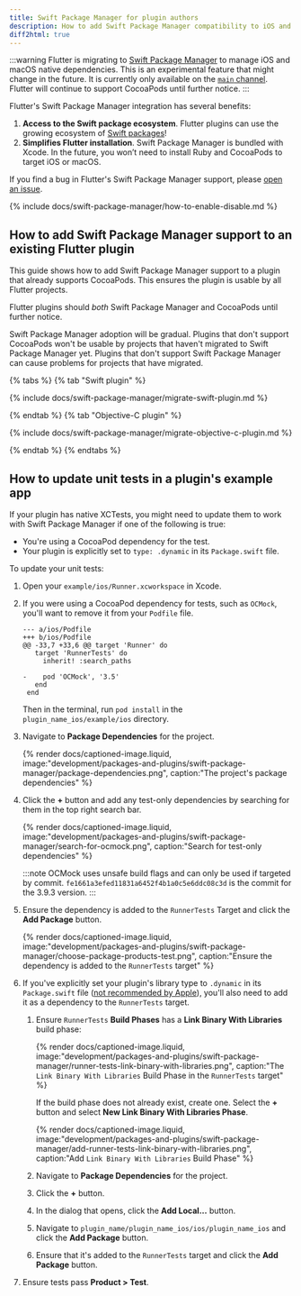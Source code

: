 ```yaml
---
title: Swift Package Manager for plugin authors
description: How to add Swift Package Manager compatibility to iOS and macOS plugins
diff2html: true
---
```


:::warning
Flutter is migrating to [Swift Package Manager][] to manage iOS and macOS native
dependencies.
This is an experimental feature that might change in the future.
It is currently only available on the [`main` channel][].
Flutter will continue to support CocoaPods until further notice.
:::

Flutter's Swift Package Manager integration has several benefits:

1. **Access to the Swift package ecosystem**.
   Flutter plugins can use the growing ecosystem of [Swift packages][]! 
2. **Simplifies Flutter installation**.
   Swift Package Manager is bundled with Xcode.
   In the future, you won’t need to install Ruby and CocoaPods to target iOS or
   macOS.

If you find a bug in Flutter's Swift Package Manager support,
please [open an issue][].

[Swift Package Manager]: https://www.swift.org/documentation/package-manager/
[`main` channel]: /release/upgrade#switching-flutter-channels
[Swift packages]: https://swiftpackageindex.com/
[open an issue]: {{site.github}}/flutter/flutter/issues/new?template=2_bug.yml

{% include docs/swift-package-manager/how-to-enable-disable.md %}

## How to add Swift Package Manager support to an existing Flutter plugin

This guide shows how to add Swift Package Manager support to a plugin that
already supports CocoaPods.
This ensures the plugin is usable by all Flutter projects.

Flutter plugins should _both_ Swift Package Manager and CocoaPods until further
notice.

Swift Package Manager adoption will be gradual.
Plugins that don't support CocoaPods won't be usable by projects that haven't
migrated to Swift Package Manager yet.
Plugins that don't support Swift Package Manager can cause problems for projects
that have migrated.


{% tabs %}
{% tab "Swift plugin" %}

{% include docs/swift-package-manager/migrate-swift-plugin.md %}

{% endtab %}
{% tab "Objective-C plugin" %}

{% include docs/swift-package-manager/migrate-objective-c-plugin.md %}

{% endtab %}
{% endtabs %}

## How to update unit tests in a plugin's example app

If your plugin has native XCTests, you might need to update them to work with
Swift Package Manager if one of the following is true:

* You're using a CocoaPod dependency for the test.
* Your plugin is explicitly set to `type: .dynamic` in its `Package.swift` file.

To update your unit tests:

1. Open your `example/ios/Runner.xcworkspace` in Xcode.

2. If you were using a CocoaPod dependency for tests, such as `OCMock`,
   you'll want to remove it from your `Podfile` file.

   ```diff2html
   --- a/ios/Podfile
   +++ b/ios/Podfile
   @@ -33,7 +33,6 @@ target 'Runner' do
      target 'RunnerTests' do
        inherit! :search_paths
   
   -    pod 'OCMock', '3.5'
      end
    end
   ```

   Then in the terminal, run `pod install` in the `plugin_name_ios/example/ios`
   directory.

3. Navigate to **Package Dependencies** for the project.

   {% render docs/captioned-image.liquid,
   image:"development/packages-and-plugins/swift-package-manager/package-dependencies.png",
   caption:"The project's package dependencies" %}

4. Click the **+** button and add any test-only dependencies by searching for
   them in the top right search bar.

   {% render docs/captioned-image.liquid,
   image:"development/packages-and-plugins/swift-package-manager/search-for-ocmock.png",
   caption:"Search for test-only dependencies" %}

   :::note
   OCMock uses unsafe build flags and can only be used if targeted by commit.
   `fe1661a3efed11831a6452f4b1a0c5e6ddc08c3d` is the commit for the 3.9.3
   version.
   :::

5. Ensure the dependency is added to the `RunnerTests` Target and click the
   **Add Package** button.

   {% render docs/captioned-image.liquid,
   image:"development/packages-and-plugins/swift-package-manager/choose-package-products-test.png",
   caption:"Ensure the dependency is added to the `RunnerTests` target" %}

6. If you've explicitly set your plugin's library type to `.dynamic` in its
   `Package.swift` file
   ([not recommended by Apple][library type recommendations]),
   you'll also need to add it as a dependency to the `RunnerTests` target.

   1. Ensure `RunnerTests` **Build Phases** has a **Link Binary With Libraries**
      build phase:
   
      {% render docs/captioned-image.liquid,
      image:"development/packages-and-plugins/swift-package-manager/runner-tests-link-binary-with-libraries.png",
      caption:"The `Link Binary With Libraries` Build Phase in the `RunnerTests` target" %}

      If the build phase does not already exist, create one.
      Select the **+** button and select
      **New Link Binary With Libraries Phase**.

      {% render docs/captioned-image.liquid,
      image:"development/packages-and-plugins/swift-package-manager/add-runner-tests-link-binary-with-libraries.png",
      caption:"Add `Link Binary With Libraries` Build Phase" %}

   2. Navigate to **Package Dependencies** for the project.

   3. Click the **+** button.

   4. In the dialog that opens, click the **Add Local...** button.

   5. Navigate to `plugin_name/plugin_name_ios/ios/plugin_name_ios` and click
      the **Add Package** button.

   6. Ensure that it's added to the `RunnerTests` target and click the
      **Add Package** button.

7. Ensure tests pass **Product > Test**.

[library type recommendations]: https://developer.apple.com/documentation/packagedescription/product/library(name:type:targets:)
